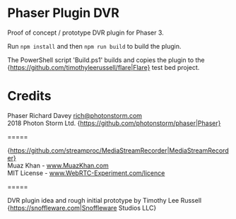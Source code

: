 # Phaser Plugin DVR

Proof of concept / prototype DVR plugin for Phaser 3.

Run `npm install` and then `npm run build` to build the plugin.

The PowerShell script 'Build.ps1' builds and copies the plugin to the {https://github.com/timothyleerussell/flare|Flare} test bed project.

# Credits

Phaser
Richard Davey <rich@photonstorm.com>  
2018 Photon Storm Ltd. 
{https://github.com/photonstorm/phaser|Phaser}  

=====

{https://github.com/streamproc/MediaStreamRecorder|MediaStreamRecorder}  
Muaz Khan     - www.MuazKhan.com  
MIT License   - www.WebRTC-Experiment.com/licence  

=====

DVR plugin idea and rough initial prototype by Timothy Lee Russell  
{https://snoffleware.com|Snoffleware Studios LLC}  
